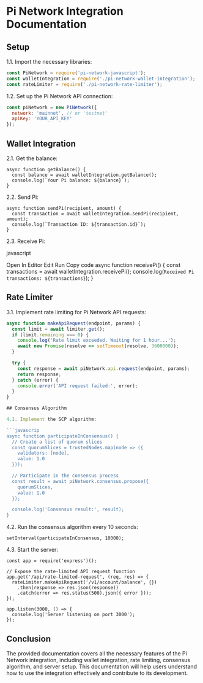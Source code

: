 # Pi Network Integration Documentation

## Setup

1.1. Import the necessary libraries:

```javascript
const PiNetwork = require('pi-network-javascript');
const walletIntegration = require('./pi-network-wallet-integration');
const rateLimiter = require('./pi-network-rate-limiter');
```

1.2. Set up the Pi Network API connection:

```javascript
const piNetwork = new PiNetwork({
  network: 'mainnet', // or 'testnet'
  apiKey: 'YOUR_API_KEY'
});
```

## Wallet Integration

2.1. Get the balance:

```javascrip
async function getBalance() {
  const balance = await walletIntegration.getBalance();
  console.log(`Your Pi balance: ${balance}`);
}
```
  
2.2. Send Pi:

```javascrip
async function sendPi(recipient, amount) {
  const transaction = await walletIntegration.sendPi(recipient, amount);
  console.log(`Transaction ID: ${transaction.id}`);
}
```

2.3. Receive Pi:

javascript

Open In Editor
Edit
Run
Copy code
async function receivePi() {
  const transactions = await walletIntegration.receivePi();
  console.log(`Received Pi transactions: ${transactions}`);
}

## Rate Limiter

3.1. Implement rate limiting for Pi Network API requests:

```javascript
async function makeApiRequest(endpoint, params) {
  const limit = await limiter.get();
  if (limit.remaining === 0) {
    console.log('Rate limit exceeded. Waiting for 1 hour...');
    await new Promise(resolve => setTimeout(resolve, 3600000));
  }

  try {
    const response = await piNetwork.api.request(endpoint, params);
    return response;
  } catch (error) {
    console.error('API request failed:', error);
  }
}

## Consensus Algorithm

4.1. Implement the SCP algorithm:

```javascrip
async function participateInConsensus() {
  // Create a list of quorum slices
  const quorumSlices = trustedNodes.map(node => ({
    validators: [node],
    value: 1.0
  }));

  // Participate in the consensus process
  const result = await piNetwork.consensus.propose({
    quorumSlices,
    value: 1.0
  });

  console.log('Consensus result:', result);
}
```
  
4.2. Run the consensus algorithm every 10 seconds:

```javascrip
setInterval(participateInConsensus, 10000);
```
  
4.3. Start the server:

```javascrip
const app = require('express')();

// Expose the rate-limited API request function
app.get('/api/rate-limited-request', (req, res) => {
  rateLimiter.makeApiRequest('/v1/account/balance', {})
    .then(response => res.json(response))
    .catch(error => res.status(500).json({ error }));
});

app.listen(3000, () => {
  console.log('Server listening on port 3000');
});
```

## Conclusion

The provided documentation covers all the necessary features of the Pi Network integration, including wallet integration, rate limiting, consensus algorithm, and server setup. This documentation will help users understand how to use the integration effectively and contribute to its development.
